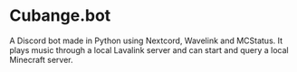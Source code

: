 # Cubange.bot
A Discord bot made in Python using Nextcord, Wavelink and MCStatus.
It plays music through a local Lavalink server and can start and query a local Minecraft server.
